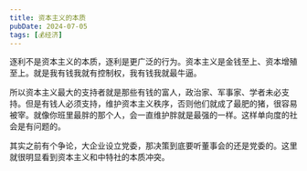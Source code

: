 ```yaml
---
title: 资本主义的本质
pubDate: 2024-07-05
tags: [💰经济]
---
```


逐利不是资本主义的本质，逐利是更广泛的行为。资本主义是金钱至上、资本增殖至上。就是我有钱我就有控制权，我有钱我就最牛逼。

所以资本主义最大的支持者就是那些有钱的富人，政治家、军事家、学者未必支持。但是有钱人必须支持，维护资本主义秩序，否则他们就成了最肥的猪，很容易被宰。就像你班里最胖的那个人，会一直维护胖就是最强的一样。这样单向度的社会是有问题的。

其实之前有个争论，大企业设立党委，那决策到底要听董事会的还是党委的。这里就很明显看到资本主义和中特社的本质冲突。
